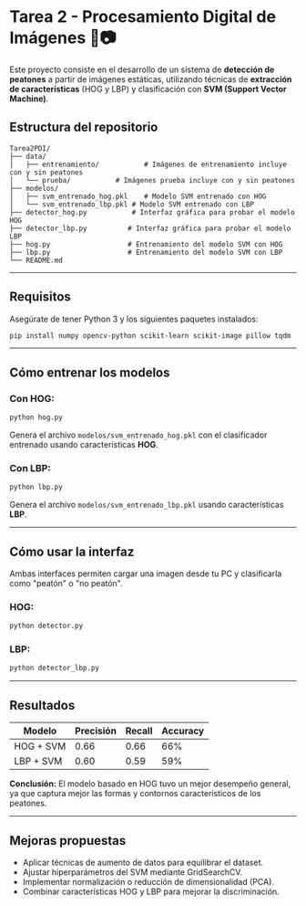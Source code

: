 # Tarea 2 - Procesamiento Digital de Imágenes 🧠📷

Este proyecto consiste en el desarrollo de un sistema de **detección de peatones** a partir de imágenes estáticas, utilizando técnicas de **extracción de características** (HOG y LBP) y clasificación con **SVM (Support Vector Machine)**.

## Estructura del repositorio

```
Tarea2PDI/
├── data/
│   ├── entrenamiento/           # Imágenes de entrenamiento incluye con y sin peatones
│   └── prueba/           # Imágenes prueba incluye con y sin peatones
├── modelos/
│   ├── svm_entrenado_hog.pkl    # Modelo SVM entrenado con HOG
│   └── svm_entrenado_lbp.pkl # Modelo SVM entrenado con LBP
├── detector_hog.py           # Interfaz gráfica para probar el modelo HOG
├── detector_lbp.py          # Interfaz gráfica para probar el modelo LBP
├── hog.py                   # Entrenamiento del modelo SVM con HOG
├── lbp.py                   # Entrenamiento del modelo SVM con LBP
└── README.md                
```

---

## Requisitos

Asegúrate de tener Python 3 y los siguientes paquetes instalados:

```bash
pip install numpy opencv-python scikit-learn scikit-image pillow tqdm
```

---

## Cómo entrenar los modelos

### Con HOG:

```bash
python hog.py
```

Genera el archivo `modelos/svm_entrenado_hog.pkl` con el clasificador entrenado usando características **HOG**.

### Con LBP:

```bash
python lbp.py
```

Genera el archivo `modelos/svm_entrenado_lbp.pkl` usando características **LBP**.

---

## Cómo usar la interfaz

Ambas interfaces permiten cargar una imagen desde tu PC y clasificarla como "peatón" o "no peatón".

### HOG:

```bash
python detector.py
```

### LBP:

```bash
python detector_lbp.py
```

---

## Resultados

| Modelo    | Precisión | Recall | Accuracy |
|-----------|-----------|--------|----------|
| HOG + SVM | 0.66      | 0.66   | 66%      |
| LBP + SVM | 0.60      | 0.59   | 59%      |

**Conclusión:** El modelo basado en HOG tuvo un mejor desempeño general, ya que captura mejor las formas y contornos característicos de los peatones.

---

## Mejoras propuestas

- Aplicar técnicas de aumento de datos para equilibrar el dataset.
- Ajustar hiperparámetros del SVM mediante GridSearchCV.
- Implementar normalización o reducción de dimensionalidad (PCA).
- Combinar características HOG y LBP para mejorar la discriminación.


